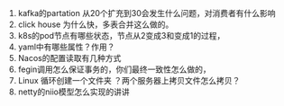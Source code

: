 1. kafka的partation 从20个扩充到30会发生什么问题，对消费者有什么影响
2. click house 为什么快，多表合并这么做的。
3. k8s的pod节点有哪些状态，节点从2变成3和变成1的过程，
4. yaml中有哪些属性？作用？
5. Nacos的配置读取有几种方式
6. fegin调用怎么保证事务的，你们最终一致性怎么做的，
7. Linux 循环创建一个文件夹 ？两个服务器上拷贝文件怎么拷贝？
8. netty的niio模型怎么实现的讲讲
